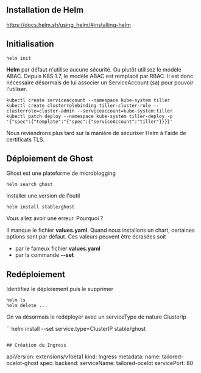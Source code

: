 ## Installation de Helm

https://docs.helm.sh/using_helm/#installing-helm

## Initialisation 

```
helm init
```

**Helm** par défaut n'utilise aucune sécurité. Ou plutôt utilisez le modèle ABAC.
Depuis K8S 1.7, le modèle ABAC est remplacé par RBAC.
Il est donc nécessaire désormais de lui associer un ServiceAccount (sa) pour pouvoir l'utiliser.

```
kubectl create serviceaccount --namespace kube-system tiller 
kubectl create clusterrolebinding tiller-cluster-rule --clusterrole=cluster-admin --serviceaccount=kube-system:tiller 
kubectl patch deploy --namespace kube-system tiller-deploy -p '{"spec":{"template":"{"spec":{"serviceAccount":"tiller"}}}}'
```

Nous reviendrons plus tard sur la manière de sécuriser Helm à l'aide de certificats TLS.

## Déploiement de Ghost

Ghost est une plateforme de microblogging

```
helm search ghost
```

Installer une version de l'outil
```
helm install stable/ghost
```

Vous allez avoir une erreur. Pourquoi ?

Il manque le fichier **values.yaml**.
Quand nous installons un chart, certaines options sont par défaut.
Ces valeurs peuvent être écrasées soit
* par le fameux fichier **values.yaml**
* par la commande **--set**

## Redéploiement

Identifiez le déploiement puis le supprimer

```
helm ls
helm delete ...
```

On va désormais le redéployer avec un serviceType de nature ClusterIp

``
helm install --set service.type=ClusterIP stable/ghost
```

## Création du Ingress

```
apiVersion: extensions/v1beta1
kind: Ingress
metadata:
  name: tailored-ocelot-ghost
spec:
  backend:
    serviceName: tailored-ocelot
    servicePort: 80
```
  
